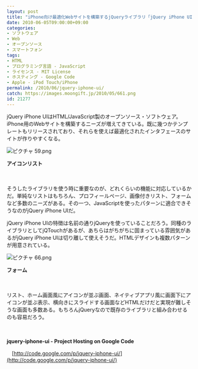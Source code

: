 ```yaml
---
layout: post
title: "iPhone向け最適化Webサイトを構築するjQueryライブラリ「jQuery iPhone UI」"
date: 2010-06-05T09:00:00+09:00
categories:
- ソフトウェア
- Web
- オープンソース
- スマートフォン
tags: 
- HTML
- プログラミング言語 - JavaScript
- ライセンス - MIT License
- ホスティング - Google Code
- Apple - iPod Touch/iPhone
permalink: /2010/06/jquery-iphone-ui/
catch: https://images.moongift.jp/2010/05/661.png
id: 21277
---
```

jQuery iPhone UIはHTML/JavaScript製のオープンソース・ソフトウェア。iPhone用のWebサイトを構築するニーズが増えてきている。既に幾つかテンプレートもリリースされており、それらを使えば最適化されたインタフェースのサイトが作りやすくなる。

  

![ピクチャ 59.png](https://images.moongift.jp/2010/05/59.png)  
  
**アイコンリスト**

  

　

  

そうしたライブラリを使う時に重要なのが、どれくらいの機能に対応しているかだ。単純なリストはもちろん、プロフィールページ、画像付きリスト、フォームなど多数のニーズがある。その一つ、JavaScriptを使ったパターンに適合できそうなのがjQuery iPhone UIだ。

  
<!--more-->

jQuery iPhone UIの特徴は名前の通りjQueryを使っていることだろう。同種のライブラリとしてjQTouchがあるが、あちらはがちがちに固まっている雰囲気があるがjQuery iPhone UIは切り離して使えそうだ。HTMLデザインも複数パターンが用意されている。

  

![ピクチャ 66.png](https://images.moongift.jp/2010/05/661.png)  
  
**フォーム**

  

　

  

リスト、ホーム画面風にアイコンが並ぶ画面、ネイティブアプリ風に画面下にアイコンが並ぶ表示、横向きにスライドする画面などHTMLだけだと実現が難しそうな画面も多数ある。もちろんjQueryなので既存のライブラリと組み合わせるのも容易だろう。

  

　

  

**jquery-iphone-ui - Project Hosting on Google Code**  
  
　[http://code.google.com/p/jquery-iphone-ui/](http://code.google.com/p/jquery-iphone-ui/)

  
